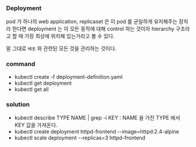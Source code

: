 ### Deployment

pod 가 하나의 web application, replicaset 은 이 pod 를 균일하게 유지해주는 장치라 한다면
deployment 는 이 모든 동작에 대해 control 하는 것이자 hierarchy 구조라고 할 때 가장 최상에 위치해 있는거라고 볼 수 있다.

말 그대로 `배포` 와 관련된 모든 것을 관리하는 것이다.

### command

- kubectl create -f deployment-definition.yaml
- kubectl get deployment
- kubectl get all

### solution

- kubectl describe TYPE NAME | grep -i KEY : NAME 을 가진 TYPE 에서 KEY 값을 가져온다.
- kubectl create deployment httpd-frontend --image=httpd:2.4-alpine
- kubectl scale deployment --replicas=3 httpd-frontend